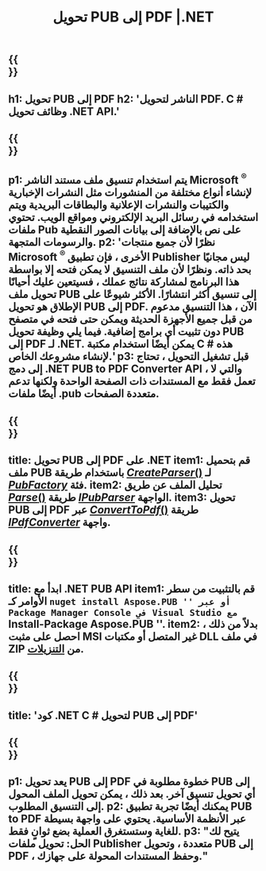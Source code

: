 ﻿---
translation: true
template: /_templates/conversion-child-net.md
title: تحويل PUB إلى PDF |.NET
description: قم بتحويل PUB إلى PDF باستخدام .NET API على أنظمة التشغيل Windows و Linux و Mac OS X. وظيفة تحويل الناشر التي يسهل دمجها في الحل الخاص بك.
url: /net/conversion/pub-to-pdf/
metakeywords: 'pub to pdf net، تحويل pub to pdf net، pub to pdf c # converter، تحويل pub إلى pdf c #، pub to pdf c #'
family: pub
platformtag: net
feature: conversion
---

{{<section banner>}}
---
h1: تحويل PUB إلى PDF
h2: 'الناشر لتحويل PDF. С # وظائف تحويل .NET API.'
---

{{<section overview>}}
---
p1: يتم استخدام تنسيق ملف مستند الناشر Microsoft <sup> ® </sup> لإنشاء أنواع مختلفة من المنشورات مثل النشرات الإخبارية والكتيبات والنشرات الإعلانية والبطاقات البريدية ويتم استخدامه في رسائل البريد الإلكتروني ومواقع الويب. تحتوي ملفات Pub على نص بالإضافة إلى بيانات الصور النقطية والرسومات المتجهة.
p2: 'نظرًا لأن جميع منتجات Microsoft <sup> ® </sup> الأخرى ، فإن تطبيق Publisher ليس مجانيًا بحد ذاته. ونظرًا لأن ملف التنسيق لا يمكن فتحه إلا بواسطة هذا البرنامج لمشاركة نتائج عملك ، فسيتعين عليك أحيانًا تحويل ملف PUB إلى تنسيق أكثر انتشارًا. الأكثر شيوعًا على الإطلاق هو تحويل PUB إلى PDF. الآن ، هذا التنسيق مدعوم من قبل جميع الأجهزة الحديثة ويمكن حتى فتحه في متصفح دون تثبيت أي برامج إضافية. فيما يلي وظيفة تحويل PUB إلى PDF لـ .NET. يمكن أيضًا استخدام مكتبة C # هذه لإنشاء مشروعك الخاص.'
p3: قبل تشغيل التحويل ، تحتاج إلى دمج .NET PUB to PDF Converter API ، والتي لا تعمل فقط مع المستندات ذات الصفحة الواحدة ولكنها تدعم أيضًا ملفات .pub متعددة الصفحات.
---

{{<section feature1>}}
---
title: تحويل PUB إلى PDF على .NET
item1: قم بتحميل ملف PUB باستخدام طريقة [*CreateParser*()](https://reference.aspose.com/pub/net/aspose.pub/pubfactory/methods/createparser/index) لـ [*PubFactory*](https://reference.aspose.com/pub/net/aspose.pub/pubfactory/) فئة.
item2: تحليل الملف عن طريق [*Parse*()](https://reference.aspose.com/pub/net/aspose.pub/ipubparser/methods/parse) طريقة [*IPubParser*](https://reference.aspose.com/pub/net/aspose.pub/ipubparser/) الواجهة.
item3: تحويل PUB إلى PDF عبر [*ConvertToPdf*()](https://reference.aspose.com/pub/net/aspose.pub/ipdfconverter/methods/converttopdf) طريقة [*IPdfConverter*](https://reference.aspose.com/pub/net/aspose.pub/ipdfconverter/) واجهة.
---

{{<section feature2>}}
---
title: ابدأ مع .NET PUB API
item1: قم بالتثبيت من سطر الأوامر كـ `` nuget install Aspose.PUB '' أو عبر Package Manager Console في Visual Studio مع `` Install-Package Aspose.PUB ''.
item2: بدلاً من ذلك ، احصل على مثبت MSI غير المتصل أو مكتبات DLL في ملف ZIP من [التنزيلات](https://releases.aspose.com/pub/net/).
---

{{<section codeexample>}}
---
title: 'كود .NET C # لتحويل PUB إلى PDF'
---

{{<section summary>}}
---
p1: يعد تحويل PUB إلى PDF خطوة مطلوبة في PUB إلى أي تحويل تنسيق آخر. بعد ذلك ، يمكن تحويل الملف المحول إلى التنسيق المطلوب.
p2: يمكنك أيضًا تجربة تطبيق PUB to PDF عبر الأنظمة الأساسية. يحتوي على واجهة بسيطة للغاية وستستغرق العملية بضع ثوانٍ فقط.
p3: "يتيح لك الحل: تحويل ملفات Publisher متعددة ، وتحويل PUB إلى PDF ، وحفظ المستندات المحولة على جهازك."
---

